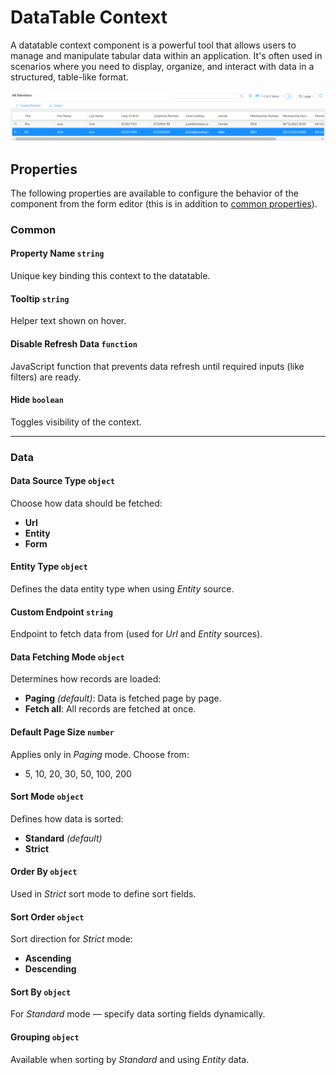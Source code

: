 # DataTable Context

A datatable context component is a powerful tool that allows users to manage and manipulate tabular data within an application. It's often used in scenarios where you need to display, organize, and interact with data in a structured, table-like format. 

![Image](./images/selectedRow.png)


## Properties

The following properties are available to configure the behavior of the component from the form editor (this is in addition to [common properties](/docs/front-end-basics/form-components/common-component-properties)).

### Common
#### **Property Name** `string`  
Unique key binding this context to the datatable.

#### **Tooltip** `string`  
Helper text shown on hover.

#### **Disable Refresh Data** `function`  
JavaScript function that prevents data refresh until required inputs (like filters) are ready.

#### **Hide** `boolean`  
Toggles visibility of the context.

___

### Data

#### **Data Source Type** `object`  
Choose how data should be fetched:
- **Url**
- **Entity**
- **Form**

#### **Entity Type** `object`  
Defines the data entity type when using *Entity* source.

#### **Custom Endpoint** `string`  
Endpoint to fetch data from (used for *Url* and *Entity* sources).

#### **Data Fetching Mode** `object`  
Determines how records are loaded:
- **Paging** *(default)*: Data is fetched page by page.
- **Fetch all**: All records are fetched at once.

#### **Default Page Size** `number`  
Applies only in *Paging* mode. Choose from:
- 5, 10, 20, 30, 50, 100, 200

#### **Sort Mode** `object`  
Defines how data is sorted:
- **Standard** *(default)*
- **Strict**

#### **Order By** `object`  
Used in *Strict* sort mode to define sort fields.

#### **Sort Order** `object`  
Sort direction for *Strict* mode:
- **Ascending**
- **Descending**

#### **Sort By** `object`  
For *Standard* mode — specify data sorting fields dynamically.

#### **Grouping** `object`  
Available when sorting by *Standard* and using *Entity* data.
